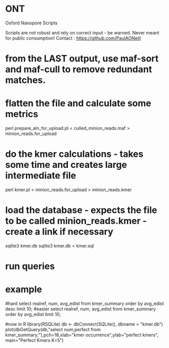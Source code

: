 ONT
=======

Oxford Nanopore Scripts

Scripts are not robust and rely on correct input - be warned.
Never meant for public consumption!
Contact : https://github.com/PaulAONeill

# from the LAST output, use maf-sort and maf-cull to remove redundant matches.

# flatten the file and calculate some metrics
perl prepare_aln_for_upload.pl < culled_minion_reads.maf > minion_reads.for_upload

# do the kmer calculations - takes some time and creates large intermediate file
perl kmer.pl < minion_reads.for_upload > minion_reads.kmer

# load the database - expects the file to be called minion_reads.kmer - create a link if necessary
sqlite3 kmer.db
sqlite3 kmer.db < kmer.sql

# run queries
# example
#hard
select realref, num, avg_edist from kmer_summary order by avg_edist desc limit 10;
#easier
select realref, num, avg_edist from kmer_summary order by avg_edist limit 10;

#now in R
library(RSQLite)
db <- dbConnect(SQLite(), dbname = "kmer.db")
plot(dbGetQuery(db,"select num,perfect from kmer_summary;"),pch=18,xlab="kmer occurrence",ylab="perfect kmers", main="Perfect Kmers K=5")
